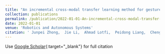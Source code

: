 ```yaml
---
title: "An incremental cross-modal transfer learning method for gesture interaction"
collection: publications
permalink: /publication/2022-01-01-An-incremental-cross-modal-transfer-learning-method-for-gesture-interaction
date: 2022-01-01
venue: 'Robotics and Autonomous Systems'
citation: ' Junpei Zhong,  Jie Li,  Ahmad Lotfi,  Peidong Liang,  Chenguang Yang, &quot;An incremental cross-modal transfer learning method for gesture interaction.&quot; Robotics and Autonomous Systems, 2022.'
---
```

Use [Google Scholar](https://scholar.google.com/scholar?q=An+incremental+cross+modal+transfer+learning+method+for+gesture+interaction){:target="_blank"} for full citation